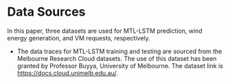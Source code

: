 # Data Sources

In this paper, three datasets are used for MTL-LSTM prediction, wind energy generation, and VM requests, respectively.

* The data traces for MTL-LSTM training and testing are sourced from the Melbourne Research Cloud datasets. The use of this dataset has been granted by Professor Buyya, University of Melbourne. The dataset link is https://docs.cloud.unimelb.edu.au/.


